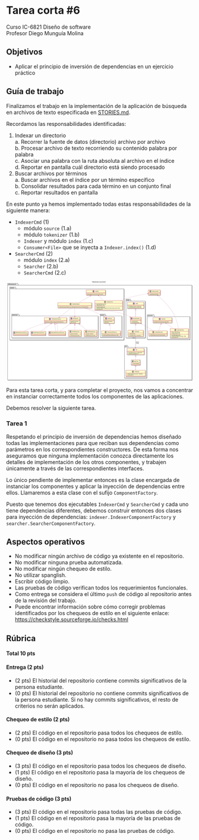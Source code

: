 # Tarea corta #6 #

Curso IC-6821 Diseño de software  
Profesor Diego Munguía Molina

## Objetivos ##

* Aplicar el principio de inversión de dependencias en un ejercicio práctico

## Guía de trabajo ##

Finalizamos el trabajo en la implementación de la aplicación de búsqueda en archivos de texto 
especificada en [STORIES.md](./STORIES.md).

Recordamos las responsabilidades identificadas:

1. Indexar un directorio  
    a. Recorrer la fuente de datos (directorio) archivo por archivo  
    b. Procesar archivo de texto recorriendo su contenido palabra por palabra  
    c. Asociar una palabra con la ruta absoluta al archivo en el índice  
    d. Reportar en pantalla cuál directorio está siendo procesado  
2. Buscar archivos por términos  
    a. Buscar archivos en el índice por un término específico  
    b. Consolidar resultados para cada término en un conjunto final  
    c. Reportar resultados en pantalla
   
En este punto ya hemos implementado todas estas responsabilidades de la siguiente manera:

- `IndexerCmd` (1)
    + módulo `source` (1.a)
    + módulo `tokenizer` (1.b)
    + `Indexer` y módulo `index` (1.c)
    + `Consumer<File>` que se inyecta a `Indexer.index()` (1.d)
- `SearcherCmd` (2)
    + módulo `index` (2.a)
    + `Searcher` (2.b)
    + `SearcherCmd` (2.c)

![Diagrama de clases](./design/ClassCurrent.svg)

Para esta tarea corta, y para completar el proyecto, nos vamos a concentrar en instanciar correctamente todos los 
componentes de las aplicaciones. 

Debemos resolver la siguiente tarea.

### Tarea 1 ###

Respetando el principio de inversión de dependencias hemos diseñado todas las implementaciones para que reciban sus 
dependencias como parámetros en los correspondientes constructores. De esta forma nos aseguramos que ninguna 
implementación conozca directamente los detalles de implementación de los otros componentes, y trabajen únicamente a 
través de las correspondientes interfaces.

Lo único pendiente de implementar entonces es la clase encargada de instanciar los componentes y aplicar la inyección de 
dependencias entre ellos. Llamaremos a esta clase con el sufijo `ComponentFactory`.

Puesto que tenemos dos ejecutables `IndexerCmd` y `SearcherCmd` y cada uno tiene dependencias diferentes, debemos 
construir entonces dos clases para inyección de dependencias: `indexer.IndexerComponentFactory` y 
`searcher.SearcherComponentFactory`.

## Aspectos operativos ##

- No modificar ningún archivo de código ya existente en el repositorio.
- No modificar ninguna prueba automatizada.
- No modificar ningún chequeo de estilo. 
- No utilizar spanglish.
- Escribir código limpio.
- Las pruebas de código verifican todos los requerimientos funcionales.
- Como entrega se considera el último `push` de código al repositorio antes de la revisión del trabajo.
- Puede encontrar información sobre cómo corregir problemas identificados por los chequeos de estilo en el siguiente 
  enlace: https://checkstyle.sourceforge.io/checks.html 

## Rúbrica ##

#### Total 10 pts #### 

#### Entrega (2 pts) ####
- (2 pts) El historial del repositorio contiene commits significativos de la persona estudiante.
- (0 pts) El historial del repositorio no contiene commits significativos de la persona estudiante. Si no hay commits 
  significativos, el resto de criterios no serán aplicados.

#### Chequeo de estilo (2 pts) ####
- (2 pts) El código en el repositorio pasa todos los chequeos de estilo.
- (0 pts) El código en el repositorio no pasa todos los chequeos de estilo.

#### Chequeo de diseño (3 pts) ####
- (3 pts) El código en el repositorio pasa todos los chequeos de diseño.
- (1 pts) El código en el repositorio pasa la mayoría de los chequeos de diseño.
- (0 pts) El código en el repositorio no pasa los chequeos de diseño.

#### Pruebas de código (3 pts)
- (3 pts) El código en el repositorio pasa todas las pruebas de código.
- (1 pts) El código en el repositorio pasa la mayoría de las pruebas de código.
- (0 pts) El código en el repositorio no pasa las pruebas de código.

